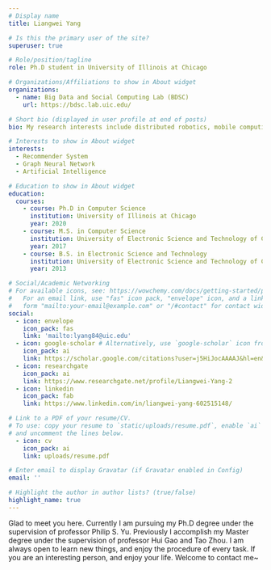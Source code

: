```yaml
---
# Display name
title: Liangwei Yang

# Is this the primary user of the site?
superuser: true

# Role/position/tagline
role: Ph.D student in University of Illinois at Chicago

# Organizations/Affiliations to show in About widget
organizations:
  - name: Big Data and Social Computing Lab (BDSC)
    url: https://bdsc.lab.uic.edu/

# Short bio (displayed in user profile at end of posts)
bio: My research interests include distributed robotics, mobile computing and programmable matter.

# Interests to show in About widget
interests:
  - Recommender System
  - Graph Neural Network
  - Artificial Intelligence

# Education to show in About widget
education:
  courses:
    - course: Ph.D in Computer Science
      institution: University of Illinois at Chicago
      year: 2020
    - course: M.S. in Computer Science
      institution: University of Electronic Science and Technology of China (UESTC)
      year: 2017
    - course: B.S. in Electronic Science and Technology
      institution: University of Electronic Science and Technology of China (UESTC)
      year: 2013

# Social/Academic Networking
# For available icons, see: https://wowchemy.com/docs/getting-started/page-builder/#icons
#   For an email link, use "fas" icon pack, "envelope" icon, and a link in the
#   form "mailto:your-email@example.com" or "/#contact" for contact widget.
social:
  - icon: envelope
    icon_pack: fas
    link: 'mailto:lyang84@uic.edu'
  - icon: google-scholar # Alternatively, use `google-scholar` icon from `ai` icon pack
    icon_pack: ai
    link: https://scholar.google.com/citations?user=j5HiJocAAAAJ&hl=en&oi=ao
  - icon: researchgate
    icon_pack: ai
    link: https://www.researchgate.net/profile/Liangwei-Yang-2
  - icon: linkedin
    icon_pack: fab
    link: https://www.linkedin.com/in/liangwei-yang-602515148/

# Link to a PDF of your resume/CV.
# To use: copy your resume to `static/uploads/resume.pdf`, enable `ai` icons in `params.toml`,
# and uncomment the lines below.
  - icon: cv
    icon_pack: ai
    link: uploads/resume.pdf

# Enter email to display Gravatar (if Gravatar enabled in Config)
email: ''

# Highlight the author in author lists? (true/false)
highlight_name: true
---
```


Glad to meet you here. Currently I am pursuing my Ph.D degree under the supervision of professor Philip S. Yu. Previously I accomplish my Master degree under the supervision of professor Hui Gao and Tao Zhou. I am always open to learn new things, and enjoy the procedure of every task. If you are an interesting person, and enjoy your life. Welcome to contact me~

<!-- {{< icon name="download" pack="fas" >}} Download my {{< staticref "uploads/demo_resume.pdf" "newtab" >}}resumé{{< /staticref >}}. -->
